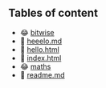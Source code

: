 ## Tables of content
- 😂 [bitwise](./bitwise)
- 🤣 [heeelo.md](./heeelo.md)
- 🤣 [hello.html](./hello.html)
- 🤣 [index.html](./index.html)
- 😂 [maths](./maths)
- 🤣 [readme.md](./readme.md)
